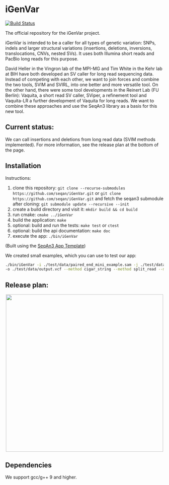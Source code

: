# iGenVar

[![Build Status](https://github.com/seqan/iGenVar/workflows/iGenVar%20CI/badge.svg)](https://github.com/seqan/iGenVar/actions?query=workflow%3A%22iGenVar+CI%22+branch%3Amaster)

The official repository for the iGenVar project.

iGenVar is intended to be a caller for all types of genetic variation: SNPs, indels and larger structural variations
(insertions, deletions, inversions, translocations, CNVs, nested SVs).
It uses both Illumina short reads and PacBio long reads for this purpose.

David Heller in the Vingron lab of the MPI-MG and Tim White in the Kehr lab at BIH have both developed an SV caller for
long read sequencing data. Instead of competing with each other, we want to join forces and combine the two tools, SVIM
and SVIRL, into one better and more versatile tool.
On the other hand, there were some tool developments in the Reinert Lab (FU Berlin): Vaquita, a short read SV caller,
SViper, a refinement tool and Vaquita-LR a further development of Vaquita for long reads.
We want to combine these approaches and use the SeqAn3 library as a basis for this new tool.

## Current status:

We can call insertions and deletions from long read data (SVIM methods implemented).
For more information, see the release plan at the bottom of the page.

## Installation

Instructions:

1. clone this repository: `git clone --recurse-submodules https://github.com/seqan/iGenVar.git`
    or `git clone https://github.com/seqan/iGenVar.git` and fetch the seqan3 submodule after cloning:
    `git submodule update --recursive --init`
2. create a build directory and visit it: `mkdir build && cd build`
3. run cmake: `cmake ../iGenVar`
4. build the application: `make`
5. optional: build and run the tests: `make test` or `ctest`
6. optional: build the api documentation: `make doc`
7. execute the app: `./bin/iGenVar`

(Built using the [SeqAn3 App Template](https://github.com/seqan/app-template))

We created small examples, which you can use to test our app:
```bash
./bin/iGenVar -i ./test/data/paired_end_mini_example.sam -j ./test/data/single_end_mini_example.sam \
-o ./test/data/output.vcf --method cigar_string --method split_read --min_var_length 5
```

## Release plan:

<p align="center"><img height="500" src="https://github.com/seqan/iGenVar/blob/863297c128d9fa67a4ab51206d7338dcbdd8ca1b/doc/ReleasePlan.png"></p>

## Dependencies
We support gcc/g++ 9 and higher.
